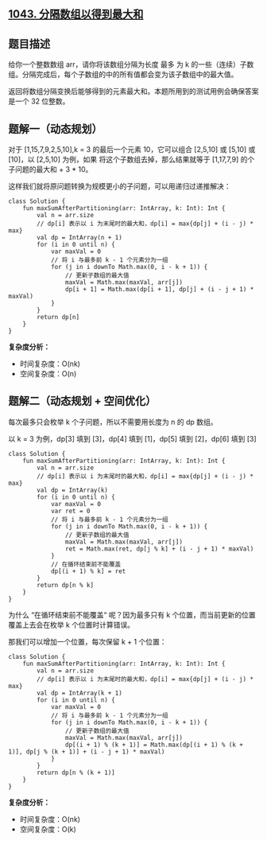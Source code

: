 ## [1043. 分隔数组以得到最大和](https://leetcode.cn/problems/partition-array-for-maximum-sum/description/)

## 题目描述

给你一个整数数组 arr，请你将该数组分隔为长度 最多 为 k 的一些（连续）子数组。分隔完成后，每个子数组的中的所有值都会变为该子数组中的最大值。

返回将数组分隔变换后能够得到的元素最大和。本题所用到的测试用例会确保答案是一个 32 位整数。

## 题解一（动态规划）

对于 [1,15,7,9,2,5,10],k = 3 的最后一个元素 10，它可以组合 [2,5,10] 或 [5,10] 或 [10]，以 [2,5,10] 为例，如果
将这个子数组去掉，那么结果就等于 [1,17,7,9] 的个子问题的最大和 + 3 * 10。

这样我们就将原问题转换为规模更小的子问题，可以用递归过递推解决：

```
class Solution {
    fun maxSumAfterPartitioning(arr: IntArray, k: Int): Int {
        val n = arr.size
        // dp[i] 表示以 i 为末尾时的最大和，dp[i] = max{dp[j] + (i - j) * max}
        val dp = IntArray(n + 1)
        for (i in 0 until n) {
            var maxVal = 0
            // 将 i 与最多前 k - 1 个元素分为一组
            for (j in i downTo Math.max(0, i - k + 1)) {
                // 更新子数组的最大值
                maxVal = Math.max(maxVal, arr[j])
                dp[i + 1] = Math.max(dp[i + 1], dp[j] + (i - j + 1) * maxVal)
            }
        }
        return dp[n]
    }
}
```

**复杂度分析：**
- 时间复杂度：O(nk)
- 空间复杂度：O(n)

## 题解二（动态规划 + 空间优化）

每次最多只会枚举 k 个子问题，所以不需要用长度为 n 的 dp 数组。

以 k = 3 为例，dp[3] 填到 [3]，dp[4] 填到 [1]，dp[5] 填到 [2]，dp[6] 填到 [3]

```
class Solution {
    fun maxSumAfterPartitioning(arr: IntArray, k: Int): Int {
        val n = arr.size
        // dp[i] 表示以 i 为末尾时的最大和，dp[i] = max{dp[j] + (i - j) * max}
        val dp = IntArray(k)
        for (i in 0 until n) {
            var maxVal = 0
            var ret = 0
            // 将 i 与最多前 k - 1 个元素分为一组
            for (j in i downTo Math.max(0, i - k + 1)) {
                // 更新子数组的最大值
                maxVal = Math.max(maxVal, arr[j])
                ret = Math.max(ret, dp[j % k] + (i - j + 1) * maxVal)
            }
            // 在循环结束前不能覆盖
            dp[(i + 1) % k] = ret
        }
        return dp[n % k]
    }
}
```

为什么 “在循环结束前不能覆盖“ 呢？因为最多只有 k 个位置，而当前更新的位置覆盖上去会在枚举 k 个位置时计算错误。

那我们可以增加一个位置，每次保留 k + 1 个位置：

```
class Solution {
    fun maxSumAfterPartitioning(arr: IntArray, k: Int): Int {
        val n = arr.size
        // dp[i] 表示以 i 为末尾时的最大和，dp[i] = max{dp[j] + (i - j) * max}
        val dp = IntArray(k + 1)
        for (i in 0 until n) {
            var maxVal = 0
            // 将 i 与最多前 k - 1 个元素分为一组
            for (j in i downTo Math.max(0, i - k + 1)) {
                // 更新子数组的最大值
                maxVal = Math.max(maxVal, arr[j])
                dp[(i + 1) % (k + 1)] = Math.max(dp[(i + 1) % (k + 1)], dp[j % (k + 1)] + (i - j + 1) * maxVal)
            }
        }
        return dp[n % (k + 1)]
    }
}
```

**复杂度分析：**
- 时间复杂度：O(nk)
- 空间复杂度：O(k)
